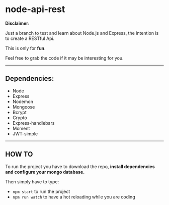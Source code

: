 # node-api-rest

**Disclaimer:**

Just a branch to test and learn about Node.js and Express, the intention is to create a RESTful Api.

This is only for **fun**.

Feel free to grab the code if it may be interesting for you.

---

## Dependencies:
- Node
- Express
- Nodemon
- Mongoose
- Bcrypt
- Crypto
- Express-handlebars
- Moment
- JWT-simple

---

## HOW TO
To run the project you have to download the repo, **install dependencies and configure your mongo database.**

Then simply have to type:

- ```npm start``` to run the project
- ```npm run watch``` to have a hot reloading while you are coding


